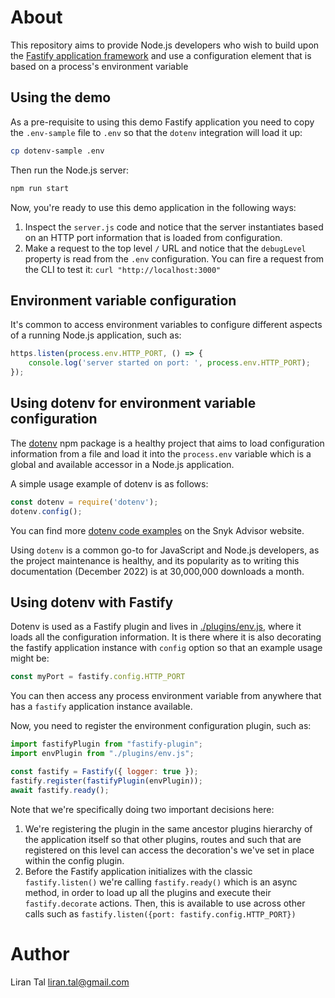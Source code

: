 # About

This repository aims to provide Node.js developers who wish to build upon the [Fastify application framework](https://www.fastify.io) and use a configuration element that is based on a process's environment variable

## Using the demo

As a pre-requisite to using this demo Fastify application you need to copy the `.env-sample` file to `.env` so that the `dotenv` integration will load it up:

```sh
cp dotenv-sample .env
```

Then run the Node.js server:

```sh
npm run start
```

Now, you're ready to use this demo application in the following ways:
1. Inspect the `server.js` code and notice that the server instantiates based on an HTTP port information that is loaded from configuration.
2. Make a request to the top level `/` URL and notice that the `debugLevel` property is read from the `.env` configuration. You can fire a request from the CLI to test it: `curl "http://localhost:3000"`

## Environment variable configuration

It's common to access environment variables to configure different aspects of a running
Node.js application, such as:

```javascript
https.listen(process.env.HTTP_PORT, () => {
    console.log('server started on port: ', process.env.HTTP_PORT);
});
```

## Using dotenv for environment variable configuration

The [dotenv](https://snyk.io/advisor/npm-package/dotenv) npm package is a healthy project that aims to load configuration information from a file and load it into the `process.env` variable which is a global and available accessor in a Node.js application.

A simple usage example of dotenv is as follows:

```javascript
const dotenv = require('dotenv');
dotenv.config();
```

You can find more [dotenv code examples](https://snyk.io/advisor/npm-package/dotenv#code-examples) on the Snyk Advisor website.

Using `dotenv` is a common go-to for JavaScript and Node.js developers, as the project maintenance is healthy, and its popularity as to writing this documentation (December 2022) is at 30,000,000 downloads a month.

## Using dotenv with Fastify

Dotenv is used as a Fastify plugin and lives in [./plugins/env.js](./plugins/env.js), 
where it loads all the configuration information. It is there where it is also decorating
the fastify application instance with `config` option so that an example usage might be:

```javascript
const myPort = fastify.config.HTTP_PORT
```

You can then access any process environment variable from anywhere that has a
`fastify` application instance available.

Now, you need to register the environment configuration plugin, such as:

```javascript
import fastifyPlugin from "fastify-plugin";
import envPlugin from "./plugins/env.js";

const fastify = Fastify({ logger: true });
fastify.register(fastifyPlugin(envPlugin));
await fastify.ready();
```

Note that we're specifically doing two important decisions here:
1. We're registering the plugin in the same ancestor plugins hierarchy of the application itself so that other plugins, routes and such that are registered on this level can access the decoration's we've set in place within the config plugin.
2. Before the Fastify application initializes with the classic `fastify.listen()` we're calling `fastify.ready()` which is an async method, in order to load up all the plugins and execute their `fastify.decorate` actions. Then, this is available to use across other calls such as `fastify.listen({port: fastify.config.HTTP_PORT})`

# Author

Liran Tal <liran.tal@gmail.com>
